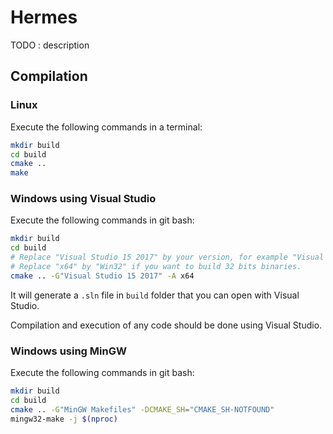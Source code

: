 # Hermes

TODO : description

## Compilation

### Linux

Execute the following commands in a terminal:
```bash
mkdir build
cd build
cmake ..
make
```

### Windows using Visual Studio

Execute the following commands in git bash:
```bash
mkdir build
cd build
# Replace "Visual Studio 15 2017" by your version, for example "Visual Studio 16 2019".
# Replace "x64" by "Win32" if you want to build 32 bits binaries.
cmake .. -G"Visual Studio 15 2017" -A x64
```
It will generate a `.sln` file in `build` folder that you can open with Visual Studio.

Compilation and execution of any code should be done using Visual Studio.

### Windows using MinGW

Execute the following commands in git bash:
```bash
mkdir build
cd build
cmake .. -G"MinGW Makefiles" -DCMAKE_SH="CMAKE_SH-NOTFOUND"
mingw32-make -j $(nproc)
```
